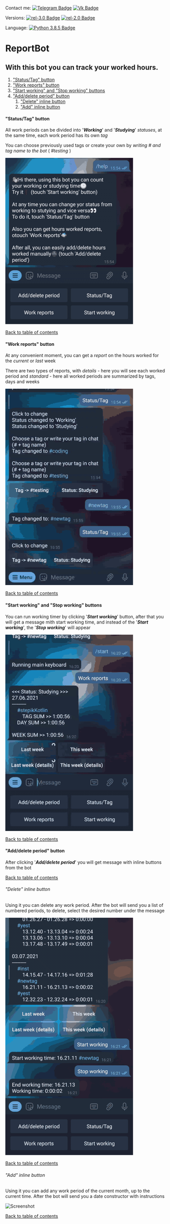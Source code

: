 Contact me: [![Telegram Badge](https://img.shields.io/badge/Telegram-Profile-0088cc)](https://t.me/TAPAKAHOKOT) [![Vk Badge](https://img.shields.io/badge/Vk-Profile-4376A6)](https://vk.com/kpabakot)

Versions: [![rel-3.0 Badge](https://img.shields.io/badge/Realese-3.0-Green)](https://github.com/TAPAKAHOKOT/ReportBot) [![rel-2.0 Badge](https://img.shields.io/badge/OldBot-2.0-blue)](https://github.com/TAPAKAHOKOT/ReportBot/tree/rel-2.0)

Language: [![Python 3.8.5 Badge](https://img.shields.io/badge/Python-3.8.5-blue)](https://www.python.org/downloads/release/python-385/) 


# ReportBot

## With this bot you can track your worked hours. 

<a name="table_of_contents"></a> 
1. ["Status/Tag" button](#status_tag)
2. ["Work reports" button](#work_reports)
3. ["Start working" and "Stop working" buttons](#start_stop_working)
4. ["Add/delete period" button](#add_delete_period)
    1. ["Delete" inline button](#delete)
    2. ["Add" inline button](#add)

<a name="status_tag"></a> 
#### "Status/Tag" button

All work periods can be divided into '***Working***' and '***Studying***' _statuses_,
at the same time, each work period has its own _tag_

You can choose previously used tags or create your own by _writing # and tag name to the bot_ ( _#testing_ )

![Screenshot](imgs/status_tag.gif)

[Back to table of contents](#table_of_contents)


<a name="work_reports"></a> 
#### "Work reports" button

At any convenient moment, you can get a _report_ on the hours worked for the _current_ or _last_ week

There are two types of reports, with _details_ - here you will see each worked period 
and _standard_ - here all worked periods are summarized by tags, days and weeks

![Screenshot](imgs/reports.gif)

[Back to table of contents](#table_of_contents)


<a name="start_stop_working"></a> 
#### "Start working" and "Stop working" buttons

You can run working timer by clicking '***Start working***' button, after that
you will get a message mith start working time, and instead of the '***Start working***', the '***Stop working***' will appear

![Screenshot](imgs/start_stop.gif)

[Back to table of contents](#table_of_contents)


<a name="add_delete_period"></a> 
#### "Add/delete period" button

After clicking '***Add/delete period***' you will get message with inline buttons from the bot

[Back to table of contents](#table_of_contents)


<a name="delete"></a> 
###### "Delete" inline button

Using it you can delete any work period. After the bot will send you a list of numbered periods,
to delete, select the desired number under the message

![Screenshot](imgs/delete.gif)

[Back to table of contents](#table_of_contents)


<a name="add"></a> 
###### "Add" inline button

Using it you can add any work period of the current month, up to the current time. 
After the bot will send you a date constructor with instructions

![Screenshot](imgs/add.gif)

[Back to table of contents](#table_of_contents)
